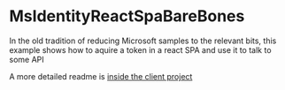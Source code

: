 # MsIdentityReactSpaBareBones
In the old tradition of reducing Microsoft samples to the relevant bits, this example shows how to aquire a token in a react SPA and use it to talk to some API

A more detailed readme is [inside the client project](client-spa/README.md)
